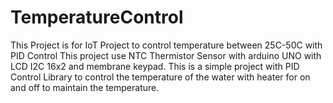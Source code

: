 # TemperatureControl
This Project is for IoT Project to control temperature between 25C-50C with PID Control
This project use NTC Thermistor Sensor with arduino UNO with LCD I2C 16x2 and membrane keypad. 
This is a simple project with PID Control Library to control the temperature of the water with heater for on and off to maintain the temperature. 
